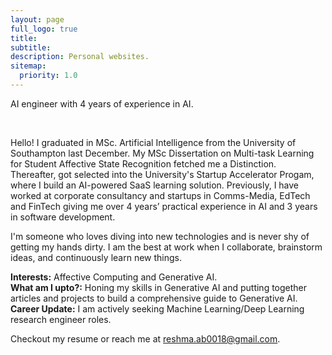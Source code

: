 ```yaml
---
layout: page
full_logo: true
title: 
subtitle: 
description: Personal websites.
sitemap:
  priority: 1.0
---
```

<p class="describe-text">AI engineer with 4 years of experience in AI.</p>
<br>

Hello! I graduated in MSc. Artificial Intelligence from the University of Southampton last December. My MSc Dissertation on Multi-task Learning for Student Affective State Recognition fetched me a Distinction. <br/>
Thereafter, got selected into the University's Startup Accelerator Progam, where I build an AI-powered SaaS learning solution. Previously, I have worked at corporate consultancy and startups in Comms-Media, EdTech and FinTech giving me over 4 years’ practical experience in AI and 3 years in software development. <br/>

I'm someone who loves diving into new technologies and is never shy of getting my hands dirty. I am the best at work when I collaborate, brainstorm ideas, and continuously learn new things. 

**Interests:** Affective Computing and Generative AI.<br/>
**What am I upto?:** Honing my skills in Generative AI and putting together articles and projects to build a comprehensive guide to Generative AI. <br/> 
**Career Update:** I am actively seeking Machine Learning/Deep Learning research engineer roles. <br/>

Checkout my resume or reach me at reshma.ab0018@gmail.com.
<br>
<br>
<br>
<br>
<br>
<br>
<br>
